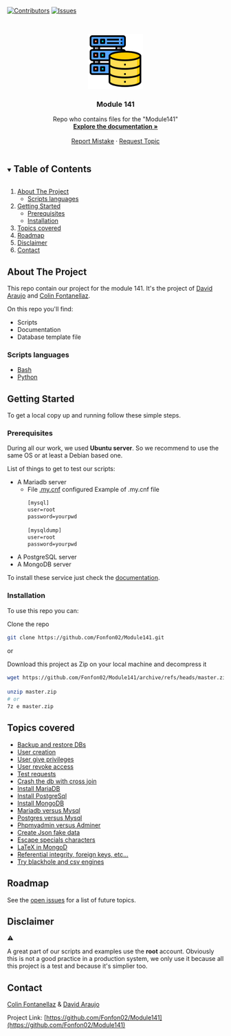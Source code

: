 <!--
*** README file based on this template: https://github.com/othneildrew/Best-README-Template
-->



<!-- PROJECT SHIELDS -->
<!--
*** I'm using markdown "reference style" links for readability.
*** Reference links are enclosed in brackets [ ] instead of parentheses ( ).
*** See the bottom of this document for the declaration of the reference variables
*** for contributors-url, forks-url, etc. This is an optional, concise syntax you may use.
*** https://www.markdownguide.org/basic-syntax/#reference-style-links
-->
[![Contributors][contributors-shield]][contributors-url]
[![Issues][issues-shield]][issues-url]



<!-- PROJECT LOGO -->
<br />
<p align="center">
  <a href="https://github.com/Fonfon02/Module141">
    <img src="pictures/logo.png" alt="Logo" width="128" height="128">
  </a>

  <h3 align="center">Module 141</h3>

  <p align="center">
    Repo who contains files for the "Module141"
    <br />
    <a href="https://github.com/Fonfon02/Module141/blob/master/documentation.md"><strong>Explore the documentation »</strong></a>
    <br />
    <br />
    <a href="https://github.com/Fonfon02/Module141/issues">Report Mistake</a>
    ·
    <a href="https://github.com/Fonfon02/Module141/issues">Request Topic</a>
  </p>
</p>



<!-- TABLE OF CONTENTS -->
<details open="open">
  <summary><h2 style="display: inline-block">Table of Contents</h2></summary>
  <ol>
    <li>
      <a href="#about-the-project">About The Project</a>
      <ul>
        <li><a href="#scripts-languages">Scripts languages</li>
      </ul>
    </li>
    <li>
      <a href="#getting-started">Getting Started</a>
      <ul>
        <li><a href="#prerequisites">Prerequisites</a></li>
        <li><a href="#installation">Installation</a></li>
      </ul>
    </li>
    <li><a href="#topics-covered">Topics covered</a></li>
    <li><a href="#roadmap">Roadmap</a></li>
    <li><a href="#disclaimer">Disclaimer</a></li>
    <li><a href="#contact">Contact</a></li>
  </ol>
</details>



<!-- ABOUT THE PROJECT -->
## About The Project

This repo contain our project for the module 141. It's the project of [David Araujo](https://github.com/divad1701) and [Colin Fontanellaz](https://github.com/Fonfon02).

On this repo you'll find:
  - Scripts
  - Documentation
  - Database template file



### Scripts languages

* [Bash](https://www.gnu.org/software/bash/)
* [Python](https://www.python.org)



<!-- GETTING STARTED -->
## Getting Started

To get a local copy up and running follow these simple steps.

### Prerequisites

During all our work, we used **Ubuntu server**. So we recommend to use the same OS or at least a Debian based one.

List of things to get to test our scripts:
  - A Mariadb server
    - File [.my.cnf](https://www.tecmint.com/connect-to-mysql-without-root-password/) configured
      Example of .my.cnf file
      ```
      [mysql]
      user=root
      password=yourpwd
  
      [mysqldump]
      user=root
      password=yourpwd
      ```
  - A PostgreSQL server
  - A MongoDB server

  To install these service just check the [documentation](documentation.md#install-mariadb).

### Installation

To use this repo you can:

Clone the repo
   ```bash
   git clone https://github.com/Fonfon02/Module141.git
   ```

or

Download this project as Zip on your local machine and decompress it
   ```bash
   wget https://github.com/Fonfon02/Module141/archive/refs/heads/master.zip

   unzip master.zip
   # or
   7z e master.zip
   ```



<!-- Topics covered -->
## Topics covered
- [Backup and restore DBs](scripts/backup_restore.sh)
- [User creation](scripts/user_privileges.sh)
- [User give privileges](scripts/user_privileges.sh)
- [User revoke access](scripts/user_privileges.sh)
- [Test requests]()
- [Crash the db with cross join]()
- [Install MariaDB](documentation.md#install-mariadb)
- [Install PostgreSql](documentation.md#install-postgresql)
- [Install MongoDB](documentation.md#install-mongodb)
- [Mariadb versus Mysql](documentation.md#mariadb-vs-mysql)
- [Postgres versus Mysql](documentation.md#postgresql-vs-mysql)
- [Phpmyadmin versus Adminer](documentation.md#phpmyadmin-vs-adminer)
- [Create Json fake data](documentation.md#generate-random-json)
- [Escape specials characters](documentation.md#escape-specials-characters-in-json)
- [LaTeX in MongoD](documentation.md#insert-latex-in-mongodb-database)
- [Referential integrity, foreign keys, etc...](documentation.md#referential-integrity)
- [Try blackhole and csv engines](documentation.md#change-the-engines-table-or-set-it-at-the-creation)



<!-- ROADMAP -->
## Roadmap

See the [open issues](https://github.com/Fonfon02/Module141/issues) for a list of future topics.



<!-- DISCLAIMER -->
## Disclaimer

:warning:

A great part of our scripts and examples use the **root** account. Obviously this is not a good practice in a production system, we only use it because all this project is a test and because it's simplier too.



<!-- CONTACT -->
## Contact

[Colin Fontanellaz](https://github.com/Fonfon02) & [David Araujo](https://github.com/divad1701)

Project Link: [https://github.com/Fonfon02/Module141](https://github.com/Fonfon02/Module141)



<!-- MARKDOWN LINKS & IMAGES -->
<!-- https://www.markdownguide.org/basic-syntax/#reference-style-links -->
<!-- https://www.markdownguide.org/basic-syntax/#reference-style-links -->
[contributors-shield]: https://img.shields.io/github/contributors/Fonfon02/Module141.svg?style=for-the-badge
[contributors-url]: https://github.com/Fonfon02/Module141/graphs/contributors
[issues-shield]: https://img.shields.io/github/issues/Fonfon02/Module141.svg?style=for-the-badge
[issues-url]: https://github.com/Fonfon02/Module141/issues